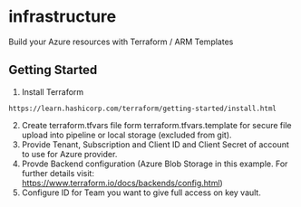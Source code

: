 # infrastructure
Build your Azure resources with Terraform / ARM Templates

## Getting Started
1. Install Terraform
```
https://learn.hashicorp.com/terraform/getting-started/install.html
```
2. Create terraform.tfvars file form terraform.tfvars.template for secure file upload into pipeline or local storage (excluded from git).
3. Provide Tenant, Subscription and Client ID and Client Secret of account to use for Azure provider.
4. Provde Backend configuration (Azure Blob Storage in this example. For further details visit: https://www.terraform.io/docs/backends/config.html)
5. Configure ID for Team you want to give full access on key vault.
